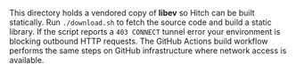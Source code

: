 This directory holds a vendored copy of **libev** so Hitch can be built
statically. Run `./download.sh` to fetch the source code and build a static
library. If the script reports a `403 CONNECT` tunnel error your environment is
blocking outbound HTTP requests. The GitHub Actions build workflow performs the
same steps on GitHub infrastructure where network access is available.
